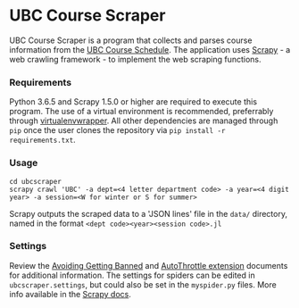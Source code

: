 # UBC Course Scraper

UBC Course Scraper is a program that collects and parses course information from the [UBC Course Schedule](https://courses.students.ubc.ca). The application uses [Scrapy](https://scrapy.org) - a web crawling framework - to implement the web scraping functions.

### Requirements

Python 3.6.5 and Scrapy 1.5.0 or higher are required to execute this program. The use of a virtual environment is recommended, preferrably through [virtualenvwrapper](https://virtualenvwrapper.readthedocs.io/en/stable/). All other dependencies are managed through `pip` once the user clones the repository via `pip install -r requirements.txt`.

### Usage

```shell
cd ubcscraper
scrapy crawl 'UBC' -a dept=<4 letter department code> -a year=<4 digit year> -a session=<W for winter or S for summer>
```

Scrapy outputs the scraped data to a 'JSON lines' file in the `data/` directory, named in the format `<dept code><year><session code>.jl`

### Settings

Review the [Avoiding Getting Banned](https://docs.scrapy.org/en/latest/topics/practices.html#avoiding-getting-banned) and [AutoThrottle extension](https://docs.scrapy.org/en/latest/topics/autothrottle.html) documents for additional information. The settings for spiders can be edited in `ubcscraper.settings`, but could also be set in the `myspider.py` files. More info available in the [Scrapy docs](https://docs.scrapy.org/en/latest/topics/settings.html).
